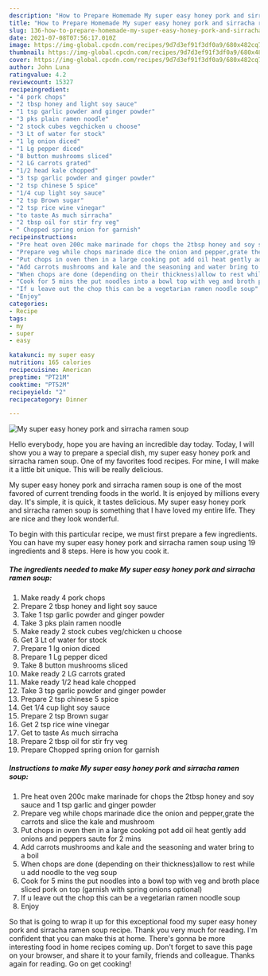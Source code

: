 ```yaml
---
description: "How to Prepare Homemade My super easy honey pork and sirracha ramen soup"
title: "How to Prepare Homemade My super easy honey pork and sirracha ramen soup"
slug: 136-how-to-prepare-homemade-my-super-easy-honey-pork-and-sirracha-ramen-soup
date: 2021-07-08T07:56:17.010Z
image: https://img-global.cpcdn.com/recipes/9d7d3ef91f3df0a9/680x482cq70/my-super-easy-honey-pork-and-sirracha-ramen-soup-recipe-main-photo.jpg
thumbnail: https://img-global.cpcdn.com/recipes/9d7d3ef91f3df0a9/680x482cq70/my-super-easy-honey-pork-and-sirracha-ramen-soup-recipe-main-photo.jpg
cover: https://img-global.cpcdn.com/recipes/9d7d3ef91f3df0a9/680x482cq70/my-super-easy-honey-pork-and-sirracha-ramen-soup-recipe-main-photo.jpg
author: John Luna
ratingvalue: 4.2
reviewcount: 15327
recipeingredient:
- "4 pork chops"
- "2 tbsp honey and light soy sauce"
- "1 tsp garlic powder and ginger powder"
- "3 pks plain ramen noodle"
- "2 stock cubes vegchicken u choose"
- "3 Lt of water for stock"
- "1 lg onion diced"
- "1 Lg pepper diced"
- "8 button mushrooms sliced"
- "2 LG carrots grated"
- "1/2 head kale chopped"
- "3 tsp garlic powder and ginger powder"
- "2 tsp chinese 5 spice"
- "1/4 cup light soy sauce"
- "2 tsp Brown sugar"
- "2 tsp rice wine vinegar"
- "to taste As much sirracha"
- "2 tbsp oil for stir fry veg"
- " Chopped spring onion for garnish"
recipeinstructions:
- "Pre heat oven 200c make marinade for chops the 2tbsp honey and soy sauce and 1 tsp garlic and ginger powder"
- "Prepare veg while chops marinade dice the onion and pepper,grate the carrots and slice the kale and mushroom"
- "Put chops in oven then in a large cooking pot add oil heat gently add onions and peppers saute for 2 mins"
- "Add carrots mushrooms and kale and the seasoning and water bring to a boil"
- "When chops are done (depending on their thickness)allow to rest while u add noodle to the veg soup"
- "Cook for 5 mins the put noodles into a bowl top with veg and broth place sliced pork on top (garnish with spring onions optional)"
- "If u leave out the chop this can be a vegetarian ramen noodle soup"
- "Enjoy"
categories:
- Recipe
tags:
- my
- super
- easy

katakunci: my super easy 
nutrition: 165 calories
recipecuisine: American
preptime: "PT21M"
cooktime: "PT52M"
recipeyield: "2"
recipecategory: Dinner

---
```



![My super easy honey pork and sirracha ramen soup](https://img-global.cpcdn.com/recipes/9d7d3ef91f3df0a9/680x482cq70/my-super-easy-honey-pork-and-sirracha-ramen-soup-recipe-main-photo.jpg)

Hello everybody, hope you are having an incredible day today. Today, I will show you a way to prepare a special dish, my super easy honey pork and sirracha ramen soup. One of my favorites food recipes. For mine, I will make it a little bit unique. This will be really delicious.



My super easy honey pork and sirracha ramen soup is one of the most favored of current trending foods in the world. It is enjoyed by millions every day. It's simple, it is quick, it tastes delicious. My super easy honey pork and sirracha ramen soup is something that I have loved my entire life. They are nice and they look wonderful.


To begin with this particular recipe, we must first prepare a few ingredients. You can have my super easy honey pork and sirracha ramen soup using 19 ingredients and 8 steps. Here is how you cook it.

<!--inarticleads1-->

##### The ingredients needed to make My super easy honey pork and sirracha ramen soup:

1. Make ready 4 pork chops
1. Prepare 2 tbsp honey and light soy sauce
1. Take 1 tsp garlic powder and ginger powder
1. Take 3 pks plain ramen noodle
1. Make ready 2 stock cubes veg/chicken u choose
1. Get 3 Lt of water for stock
1. Prepare 1 lg onion diced
1. Prepare 1 Lg pepper diced
1. Take 8 button mushrooms sliced
1. Make ready 2 LG carrots grated
1. Make ready 1/2 head kale chopped
1. Take 3 tsp garlic powder and ginger powder
1. Prepare 2 tsp chinese 5 spice
1. Get 1/4 cup light soy sauce
1. Prepare 2 tsp Brown sugar
1. Get 2 tsp rice wine vinegar
1. Get to taste As much sirracha
1. Prepare 2 tbsp oil for stir fry veg
1. Prepare  Chopped spring onion for garnish




<!--inarticleads2-->

##### Instructions to make My super easy honey pork and sirracha ramen soup:

1. Pre heat oven 200c make marinade for chops the 2tbsp honey and soy sauce and 1 tsp garlic and ginger powder
1. Prepare veg while chops marinade dice the onion and pepper,grate the carrots and slice the kale and mushroom
1. Put chops in oven then in a large cooking pot add oil heat gently add onions and peppers saute for 2 mins
1. Add carrots mushrooms and kale and the seasoning and water bring to a boil
1. When chops are done (depending on their thickness)allow to rest while u add noodle to the veg soup
1. Cook for 5 mins the put noodles into a bowl top with veg and broth place sliced pork on top (garnish with spring onions optional)
1. If u leave out the chop this can be a vegetarian ramen noodle soup
1. Enjoy




So that is going to wrap it up for this exceptional food my super easy honey pork and sirracha ramen soup recipe. Thank you very much for reading. I'm confident that you can make this at home. There's gonna be more interesting food in home recipes coming up. Don't forget to save this page on your browser, and share it to your family, friends and colleague. Thanks again for reading. Go on get cooking!
